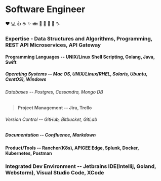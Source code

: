 # Software Engineer

:heart: :computer: :+1: :coffee: :sparkles: :family: :guitar: :microphone: :metal: :thinking: :capricorn:

### Expertise - Data Structures and Algorithms, Programming, REST API Microservices, API Gateway
#### Programming Languages -- UNIX/Linux Shell Scripting, Golang, Java, Swift
##### Operating Systems -- Mac OS, UNIX/Linux(RHEL, Solaris, Ubuntu, CentOS), Windows
###### Databases -- Postgres, Cassandra, Mongo DB
> **Project Management -- Jira, Trello**
###### Version Control -- GitHub, Bitbucket, GitLab
##### Documentation -- Confluence, Markdown
#### Product/Tools -- Rancher(K8s), APIGEE Edge, Splunk, Docker, Kubernetes, Postman
### Integrated Dev Environment -- Jetbrains IDE(Intellij, Goland, Webstorm), Visual Studio Code, XCode 


